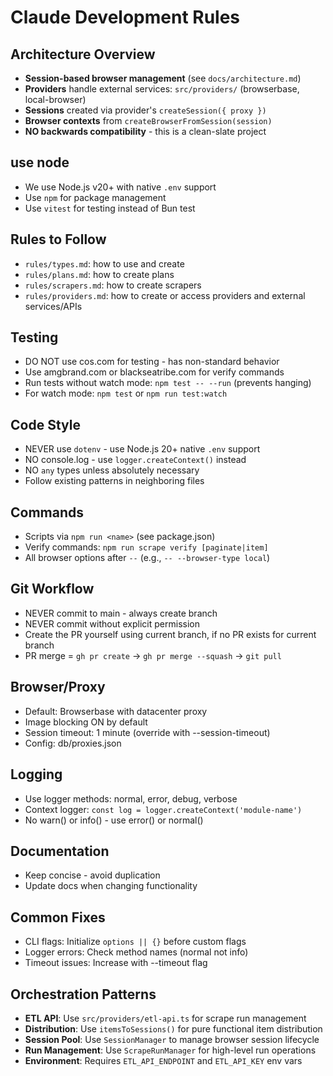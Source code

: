 # Claude Development Rules

## Architecture Overview
- **Session-based browser management** (see `docs/architecture.md`)
- **Providers** handle external services: `src/providers/` (browserbase, local-browser)
- **Sessions** created via provider's `createSession({ proxy })`
- **Browser contexts** from `createBrowserFromSession(session)`
- **NO backwards compatibility** - this is a clean-slate project

## use node
- We use Node.js v20+ with native `.env` support
- Use `npm` for package management
- Use `vitest` for testing instead of Bun test

## Rules to Follow
- `rules/types.md`: how to use and create
- `rules/plans.md`: how to create plans
- `rules/scrapers.md`: how to create scrapers
- `rules/providers.md`: how to create or access providers and external services/APIs

## Testing
- DO NOT use cos.com for testing - has non-standard behavior
- Use amgbrand.com or blackseatribe.com for verify commands
- Run tests without watch mode: `npm test -- --run` (prevents hanging)
- For watch mode: `npm test` or `npm run test:watch`

## Code Style
- NEVER use `dotenv` - use Node.js 20+ native `.env` support
- NO console.log - use `logger.createContext()` instead
- NO `any` types unless absolutely necessary
- Follow existing patterns in neighboring files

## Commands
- Scripts via `npm run <name>` (see package.json)
- Verify commands: `npm run scrape verify [paginate|item]`
- All browser options after `--` (e.g., `-- --browser-type local`)

## Git Workflow
- NEVER commit to main - always create branch
- NEVER commit without explicit permission
- Create the PR yourself using current branch, if no PR exists for current branch
- PR merge = `gh pr create` → `gh pr merge --squash` → `git pull`

## Browser/Proxy
- Default: Browserbase with datacenter proxy
- Image blocking ON by default
- Session timeout: 1 minute (override with --session-timeout)
- Config: db/proxies.json

## Logging
- Use logger methods: normal, error, debug, verbose
- Context logger: `const log = logger.createContext('module-name')`
- No warn() or info() - use error() or normal()

## Documentation
- Keep concise - avoid duplication
- Update docs when changing functionality

## Common Fixes
- CLI flags: Initialize `options || {}` before custom flags
- Logger errors: Check method names (normal not info)
- Timeout issues: Increase with --timeout flag

## Orchestration Patterns
- **ETL API**: Use `src/providers/etl-api.ts` for scrape run management
- **Distribution**: Use `itemsToSessions()` for pure functional item distribution
- **Session Pool**: Use `SessionManager` to manage browser session lifecycle
- **Run Management**: Use `ScrapeRunManager` for high-level run operations
- **Environment**: Requires `ETL_API_ENDPOINT` and `ETL_API_KEY` env vars
